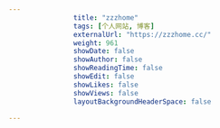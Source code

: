 ---
                title: "zzzhome"
                tags: [个人网站, 博客]
                externalUrl: "https://zzzhome.cc/"
                weight: 961
                showDate: false
                showAuthor: false
                showReadingTime: false
                showEdit: false
                showLikes: false
                showViews: false
                layoutBackgroundHeaderSpace: false
                ---

